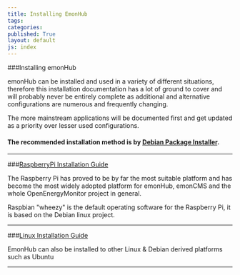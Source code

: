 ```yaml
---
title: Installing EmonHub
tags: 
categories: 
published: True
layout: default
js: index
---
```




###Installing emonHub

emonHub can be installed and used in a variety of different situations, therefore this installation documentation has a lot of ground to cover and will probably never be entirely complete as additional and alternative configurations are numerous and frequently changing.

The more mainstream applications will be documented first and get updated as a priority over lesser used configurations.

#### The recommended installation method is by [Debian Package Installer]({{site.page}}install/debian).

------------------------------

###[RaspberryPi Installation Guide]({{site.page}}install/raspberrypi)

The Raspberry Pi has proved to be by far the most suitable platform and has become the most widely adopted platform for emonHub, emonCMS and the whole OpenEnergyMonitor project in general. 

Raspbian "wheezy" is the default operating software for the Raspberry Pi, it is based on the Debian linux project.

-----------------------------------------

###[Linux Installation Guide]({{site.page}}install/linux)

EmonHub can also be installed to other Linux & Debian derived platforms such as Ubuntu

-------------------------------------------



